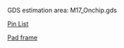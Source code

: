 GDS estimation area: M17_Onchip.gds

[Pin List](https://docs.google.com/spreadsheets/d/1hse_XdPZdaKd3ZbdsHfHNfzGuXlAMb_W/edit?usp=sharing&ouid=112236817285919892043&rtpof=true&sd=true)

[Pad frame](https://docs.google.com/presentation/d/1W0zZGZtBgGh6meqKxxQhfWxT1dJBS5Fr/edit?usp=sharing&ouid=112236817285919892043&rtpof=true&sd=true)
